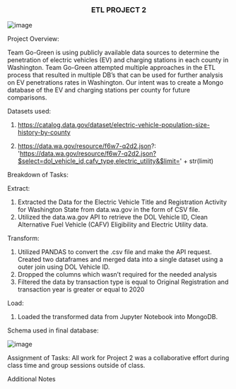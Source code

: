 <h3 align="center"> ETL PROJECT 2 </h3>

![image](https://user-images.githubusercontent.com/112281976/206267609-ffb58865-5ebc-409f-9978-a2e0409ec84e.png)


Project Overview:

Team Go-Green is using publicly available data sources to determine the penetration of electric vehicles (EV) and charging stations in each county in Washington. Team Go-Green attempted multiple approaches in the ETL process that resulted in multiple DB’s that can be used for further analysis on EV penetrations rates in Washington. Our intent was to create a Mongo database of the EV and charging stations per county for future comparisons.

Datasets used:

1. https://catalog.data.gov/dataset/electric-vehicle-population-size-history-by-county
  

2.  https://data.wa.gov/resource/f6w7-q2d2.json?:  'https://data.wa.gov/resource/f6w7-q2d2.json?$select=dol_vehicle_id,cafv_type,electric_utility&$limit=' +               str(limit)


Breakdown of Tasks:

Extract: 

1.	Extracted the Data for the Electric Vehicle Title and Registration Activity for Washington State from data.wa.gov in the form of CSV file.
2.	Utilized the data.wa.gov API to retrieve the DOL Vehicle ID, Clean Alternative Fuel Vehicle (CAFV) Eligibility and Electric Utility data.

Transform:

1.	Utilized PANDAS to convert the .csv file and make the API request.  Created two dataframes and merged data into a single dataset using a outer join using DOL         Vehicle ID.
2.	Dropped the columns which wasn’t required for the needed analysis
3.	Filtered the data by transaction type is equal to Original Registration and transaction year is greater or equal to 2020

Load:

1.	Loaded the transformed data from Jupyter Notebook into MongoDB.

Schema used in final database:

![image](https://user-images.githubusercontent.com/112281976/206577464-992b3e6e-005e-421c-b233-196080413abc.png)


Assignment of Tasks:
All work for Project 2 was a collaborative effort during class time and group sessions outside of class.

Additional Notes


